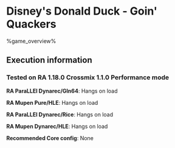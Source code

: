 # Disney's Donald Duck - Goin' Quackers 

%game_overview%

## Execution information

### Tested on RA 1.18.0 Crossmix 1.1.0 Performance mode

**RA ParaLLEl Dynarec/Gln64**: Hangs on load

**RA Mupen Pure/HLE**: Hangs on load

**RA ParaLLEl Dynarec/Rice**: Hangs on load

**RA Mupen Dynarec/HLE**: Hangs on load

**Recommended Core config**: None